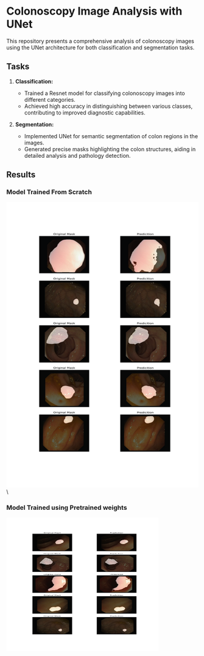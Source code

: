 # Colonoscopy Image Analysis with UNet
This repository presents a comprehensive analysis of colonoscopy images using the UNet architecture for both classification and segmentation tasks.

## Tasks

1. **Classification:**
   - Trained a Resnet model for classifying colonoscopy images into different categories.
   - Achieved high accuracy in distinguishing between various classes, contributing to improved diagnostic capabilities.

2. **Segmentation:**
   - Implemented UNet for semantic segmentation of colon regions in the images.
   - Generated precise masks highlighting the colon structures, aiding in detailed analysis and pathology detection.

## Results
### Model Trained From Scratch
<img src="CVC_Results/CVC-ClinicDB_Pretrain_230.png" alt="Results" width="800" height="750">\

### Model Trained using Pretrained weights
<img src="CVC_Results/CVC-ClinicDB_scratch_330.png" alt="Table of Average Dice Coefficient" width="400" height="350">

